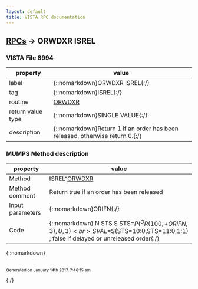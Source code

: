 ```yaml
---
layout: default
title: VISTA RPC documentation
---
```




## [RPCs](TableOfContent.md) &#8594; ORWDXR ISREL 



### VISTA File 8994 


 property | value 
--- | --- 
 label | {::nomarkdown}ORWDXR ISREL{:/}
 tag | {::nomarkdown}ISREL{:/}
 routine | [ORWDXR](http://code.osehra.org/dox/Routine_ORWDXR_source.html)
 return value type | {::nomarkdown}SINGLE VALUE{:/}
 description | {::nomarkdown}Return 1 if an order has been released, otherwise return 0.{:/}


### MUMPS Method description

 property | value 
 --- | --- 
 Method | ISREL^[ORWDXR](http://code.osehra.org/dox/Routine_ORWDXR_source.html)
 Method comment | Return true if an order has been released
 Input parameters | {::nomarkdown}ORIFN{:/}
 Code | {::nomarkdown}  N STS S STS=$P(^OR(100,+ORIFN,3),U,3)<br> S VAL=$S(STS=10:0,STS=11:0,1:1)  ; false if delayed or unreleased order{:/}

{::nomarkdown} <br/><br/><p style="font-size: 11px">Generated on January 14th 2017, 7:46:15 am</p>{:/}